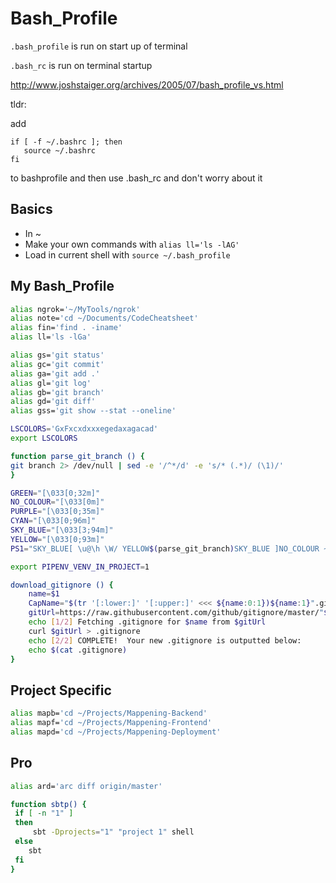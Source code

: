 # Bash_Profile

`.bash_profile` is run on start up of terminal

`.bash_rc` is run on terminal startup

http://www.joshstaiger.org/archives/2005/07/bash_profile_vs.html

tldr: 

add 

```
if [ -f ~/.bashrc ]; then
   source ~/.bashrc
fi
```

to bashprofile and then use .bash_rc and don't worry about it

## Basics

- In ~
- Make your own commands with `alias ll='ls -lAG'`
- Load in current shell with `source ~/.bash_profile`



## My Bash_Profile

```bash
alias ngrok='~/MyTools/ngrok'
alias note='cd ~/Documents/CodeCheatsheet'
alias fin='find . -iname'
alias ll='ls -lGa'

alias gs='git status'
alias gc='git commit'
alias ga='git add .'
alias gl='git log'
alias gb='git branch'
alias gd='git diff'
alias gss='git show --stat --oneline'

LSCOLORS='GxFxcxdxxxegedaxagacad'
export LSCOLORS

function parse_git_branch () {
git branch 2> /dev/null | sed -e '/^*/d' -e 's/* (.*)/ (\1)/'
}

GREEN="[\033[0;32m]"
NO_COLOUR="[\033[0m]"
PURPLE="[\033[0;35m]"
CYAN="[\033[0;96m]"
SKY_BLUE="[\033[3;94m]"
YELLOW="[\033[0;93m]"
PS1="SKY_BLUE[ \u@\h \W/ YELLOW$(parse_git_branch)SKY_BLUE ]NO_COLOUR ~ "

export PIPENV_VENV_IN_PROJECT=1 

download_gitignore () {
    name=$1
    CapName="$(tr '[:lower:]' '[:upper:]' <<< ${name:0:1})${name:1}".gitignore
    gitUrl=https://raw.githubusercontent.com/github/gitignore/master/"$CapName"
    echo [1/2] Fetching .gitignore for $name from $gitUrl
    curl $gitUrl > .gitignore
    echo [2/2] COMPLETE!  Your new .gitignore is outputted below:
    echo $(cat .gitignore)
}

```

## Project Specific

```bash
alias mapb='cd ~/Projects/Mappening-Backend'
alias mapf='cd ~/Projects/Mappening-Frontend'
alias mapd='cd ~/Projects/Mappening-Deployment'
```

## Pro

```bash
alias ard='arc diff origin/master'

function sbtp() {
 if [ -n "1" ]
 then
     sbt -Dprojects="1" "project 1" shell
 else
    sbt
 fi
}

```



